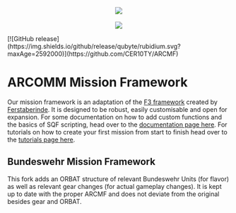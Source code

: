 <p align="center">
	<img src="http://i.imgur.com/7nkLRBB.png">
	<br /><br />
	<img src="https://travis-ci.org/ARCOMM/ARCMF.svg?branch=master">
</p>
[![GitHub release](https://img.shields.io/github/release/qubyte/rubidium.svg?maxAge=2592000)](https://github.com/CER10TY/ARCMF)

# ARCOMM Mission Framework
Our mission framework is an adaptation of the [F3 framework](https://github.com/ferstaberinde/F3) created by [Ferstaberinde](https://github.com/ferstaberinde). It is designed to be robust, easily customisable and open for expansion. For some documentation on how to add custom functions and the basics of SQF scripting, head over to the [documentation page here](https://github.com/ARCOMM/ARC_MF.VR/wiki/Documentation). For tutorials on how to create your first mission from start to finish head over to the [tutorials page here](https://github.com/ARCOMM/ARC_MF.VR/wiki/Tutorials).

## Bundeswehr Mission Framework
This fork adds an ORBAT structure of relevant Bundeswehr Units (for flavor) as well as relevant gear changes (for actual gameplay changes). It is kept up to date with the proper ARCMF and does not deviate from the original besides gear and ORBAT.
